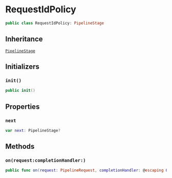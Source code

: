 # RequestIdPolicy

``` swift
public class RequestIdPolicy:​ PipelineStage
```

## Inheritance

[`PipelineStage`](docs/core/PipelineStage)

## Initializers

### `init()`

``` swift
public init()
```

## Properties

### `next`

``` swift
var next:​ PipelineStage?
```

## Methods

### `on(request:​completionHandler:​)`

``` swift
public func on(request:​ PipelineRequest, completionHandler:​ @escaping OnRequestCompletionHandler)
```

